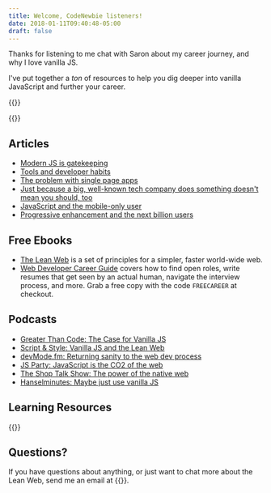 ```yaml
---
title: Welcome, CodeNewbie listeners!
date: 2018-01-11T09:40:48-05:00
draft: false
---
```


Thanks for listening to me chat with Saron about my career journey, and why I love vanilla JS.

I've put together a *ton* of resources to help you dig deeper into vanilla JavaScript and further your career.

{{<cta for="funnel">}}


{{<mailchimp intro="true">}}


## Articles

- [Modern JS is gatekeeping](/modern-js-is-gatekeeping/)
- [Tools and developer habits](/tools-and-developer-habits/)
- [The problem with single page apps](/the-problem-with-single-page-apps/)
- [Just because a big, well-known tech company does something doesn't mean you should, too](/just-because-a-big-well-known-tech-company-does-something-doesnt-mean-you-should-too/)
- [JavaScript and the mobile-only user](/javascript-and-the-mobile-only-user/)
- [Progressive enhancement and the next billion users](/progressive-enhancement-and-the-next-billion-web-users/)


## Free Ebooks

- [The Lean Web](https://leanweb.dev/) is a set of principles for a simpler, faster world-wide web.
- [Web Developer Career Guide](https://gomakethings.com/career-guide/) covers how to find open roles, write resumes that get seen by an actual human, navigate the interview process, and more. Grab a free copy with the code `FREECAREER` at checkout.


## Podcasts

- [Greater Than Code: The Case for Vanilla JS](https://www.greaterthancode.com/the-case-for-vanilla-javascript)
- [Script & Style: Vanilla JS and the Lean Web](https://scriptandstyle.simplecast.com/episodes/vanilla-javascript-with-chris-ferdinandi)
- [devMode.fm: Returning sanity to the web dev process](https://devmode.fm/episodes/returning-sanity-to-the-webdev-process?mc_cid=d0351d5f34&mc_eid=7dddaa071c)
- [JS Party: JavaScript is the CO2 of the web](https://changelog.com/jsparty/80)
- [The Shop Talk Show: The power of the native web](https://shoptalkshow.com/episodes/274-vanilla-js-chris-ferdinandi/)
- [Hanselminutes: Maybe just use vanilla JS](https://hanselminutes.com/598/maybe-just-use-vanilla-javascript-with-chris-ferdinandi)


## Learning Resources

{{<cta for="products">}}


## Questions?

If you have questions about anything, or just want to chat more about the Lean Web, send me an email at {{<email>}}.